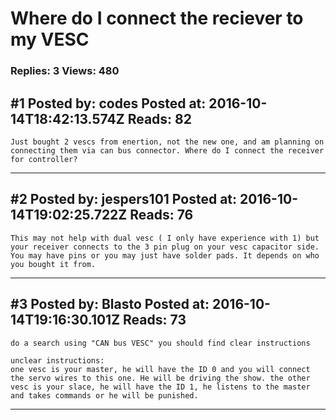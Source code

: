 # Where do I connect the reciever to my VESC

### Replies: 3 Views: 480

## \#1 Posted by: codes Posted at: 2016-10-14T18:42:13.574Z Reads: 82

```
Just bought 2 vescs from enertion, not the new one, and am planning on connecting them via can bus connector. Where do I connect the receiver for controller?
```

---
## \#2 Posted by: jespers101 Posted at: 2016-10-14T19:02:25.722Z Reads: 76

```
This may not help with dual vesc ( I only have experience with 1) but your receiver connects to the 3 pin plug on your vesc capacitor side. You may have pins or you may just have solder pads. It depends on who you bought it from.
```

---
## \#3 Posted by: Blasto Posted at: 2016-10-14T19:16:30.101Z Reads: 73

```
do a search using "CAN bus VESC" you should find clear instructions

unclear instructions:
one vesc is your master, he will have the ID 0 and you will connect the servo wires to this one. He will be driving the show. the other vesc is your slace, he will have the ID 1, he listens to the master and takes commands or he will be punished.
```

---
